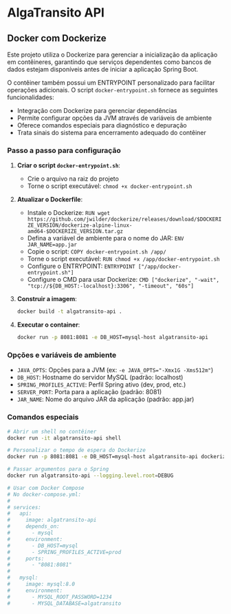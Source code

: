 # AlgaTransito API

## Docker com Dockerize

Este projeto utiliza o Dockerize para gerenciar a inicialização da aplicação em contêineres, garantindo que serviços dependentes como bancos de dados estejam disponíveis antes de iniciar a aplicação Spring Boot.

O contêiner também possui um ENTRYPOINT personalizado para facilitar operações adicionais. O script `docker-entrypoint.sh` fornece as seguintes funcionalidades:

- Integração com Dockerize para gerenciar dependências
- Permite configurar opções da JVM através de variáveis de ambiente
- Oferece comandos especiais para diagnóstico e depuração
- Trata sinais do sistema para encerramento adequado do contêiner

### Passo a passo para configuração

1. **Criar o script `docker-entrypoint.sh`**:
   - Crie o arquivo na raiz do projeto
   - Torne o script executável: `chmod +x docker-entrypoint.sh`

2. **Atualizar o Dockerfile**:
   - Instale o Dockerize: `RUN wget https://github.com/jwilder/dockerize/releases/download/$DOCKERIZE_VERSION/dockerize-alpine-linux-amd64-$DOCKERIZE_VERSION.tar.gz`
   - Defina a variável de ambiente para o nome do JAR: `ENV JAR_NAME=app.jar`
   - Copie o script: `COPY docker-entrypoint.sh /app/`
   - Torne o script executável: `RUN chmod +x /app/docker-entrypoint.sh`
   - Configure o ENTRYPOINT: `ENTRYPOINT ["/app/docker-entrypoint.sh"]`
   - Configure o CMD para usar Dockerize: `CMD ["dockerize", "-wait", "tcp://${DB_HOST:-localhost}:3306", "-timeout", "60s"]`

3. **Construir a imagem**:
   ```bash
   docker build -t algatransito-api .
   ```

4. **Executar o container**:
   ```bash
   docker run -p 8081:8081 -e DB_HOST=mysql-host algatransito-api
   ```

### Opções e variáveis de ambiente

- `JAVA_OPTS`: Opções para a JVM (ex: `-e JAVA_OPTS="-Xmx1G -Xms512m"`)
- `DB_HOST`: Hostname do servidor MySQL (padrão: localhost)
- `SPRING_PROFILES_ACTIVE`: Perfil Spring ativo (dev, prod, etc.)
- `SERVER_PORT`: Porta para a aplicação (padrão: 8081)
- `JAR_NAME`: Nome do arquivo JAR da aplicação (padrão: app.jar)

### Comandos especiais

```bash
# Abrir um shell no contêiner
docker run -it algatransito-api shell

# Personalizar o tempo de espera do Dockerize
docker run -p 8081:8081 -e DB_HOST=mysql-host algatransito-api dockerize -wait tcp://mysql-host:3306 -timeout 120s

# Passar argumentos para o Spring
docker run algatransito-api --logging.level.root=DEBUG

# Usar com Docker Compose
# No docker-compose.yml:
#
# services:
#   api:
#     image: algatransito-api
#     depends_on:
#       - mysql
#     environment:
#       - DB_HOST=mysql
#       - SPRING_PROFILES_ACTIVE=prod
#     ports:
#       - "8081:8081"
#
#   mysql:
#     image: mysql:8.0
#     environment:
#       - MYSQL_ROOT_PASSWORD=1234
#       - MYSQL_DATABASE=algatransito
```
